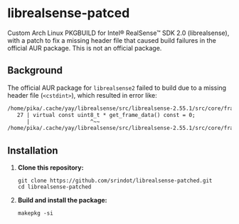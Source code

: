 # librealsense-patced



Custom Arch Linux PKGBUILD for Intel® RealSense™ SDK 2.0 (librealsense), with a patch to fix a missing header file that caused build failures in the official AUR package. This is not an official package.


## Background

The official AUR package for `librealsense2` failed to build due to a missing header file (`<cstdint>`), which resulted in error like:

```txt
/home/pika/.cache/yay/librealsense/src/librealsense-2.55.1/src/core/frame-interface.h:27:19: error: ‘uint8_t’ does not name a type
   27 | virtual const uint8_t * get_frame_data() const = 0;
      |                   ^~~
/home/pika/.cache/yay/librealsense/src/librealsense-2.55.1/src/core/frame-interface.h:6:1: note: ‘uint8_t’ is defined in header ‘<cstdint>’; this is probably fixable by adding ‘#include <cstdint>’
```

## Installation

1. **Clone this repository:**
    ```
    git clone https://github.com/srindot/librealsense-patched.git
    cd librealsense-patched
    ```

2. **Build and install the package:**
    ```
    makepkg -si
    ```

